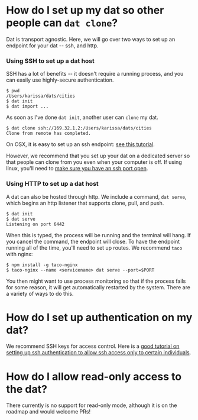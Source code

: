 # How do I set up my dat so other people can `dat clone`?

Dat is transport agnostic. Here, we will go over two ways to set up an endpoint for your dat -- ssh, and http.

### Using SSH to set up a dat host

SSH has a lot of benefits -- it doesn't require a running process, and you can easily use highly-secure authentication.

```
$ pwd
/Users/karissa/dats/cities
$ dat init
$ dat import ...
```

As soon as I've done `dat init`, another user can `clone` my dat.

```
$ dat clone ssh://169.32.1.2:/Users/karissa/dats/cities
Clone from remote has completed.
```

On OSX, it is easy to set up an ssh endpoint: [see this tutorial](https://support.apple.com/kb/PH18726?locale=en_US).

However, we recommend that you set up your dat on a dedicated server so that people can clone from you even when your computer is off. If using linux, you'll need to [make sure you have an ssh port open](http://www.cyberciti.biz/faq/linux-open-iptables-firewall-port-22-23/).

### Using HTTP to set up a dat host

A dat can also be hosted through http. We include a command, `dat serve`, which begins an http listener that supports clone, pull, and push.

```
$ dat init
$ dat serve
Listening on port 6442

```

When this is typed, the process will be running and the terminal will hang. If you cancel the command, the endpoint will close. To have the endpoint running all of the time, you'll need to set up routes. We recommend `taco` with nginx:

```
$ npm install -g taco-nginx
$ taco-nginx --name <servicename> dat serve --port=$PORT
```

You then might want to use process monitoring so that if the process fails for some reason, it will get automatically restarted by the system. There are a variety of ways to do this.

# How do I set up authentication on my dat?

We recommend SSH keys for access control. Here is a [good tutorial on setting up ssh authentication to allow ssh access only to certain individuals](https://www.digitalocean.com/community/tutorials/how-to-set-up-ssh-keys--2).


# How do I allow read-only access to the dat?

There currently is no support for read-only mode, although it is on the roadmap and would welcome PRs!